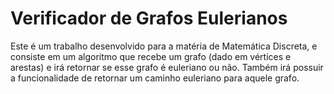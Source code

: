 # Verificador de Grafos Eulerianos



Este é um trabalho desenvolvido para a matéria de Matemática Discreta, e consiste em um algoritmo que recebe um grafo (dado em vértices e arestas) e irá retornar se esse grafo é euleriano ou não. Também irá possuir a funcionalidade de retornar um caminho euleriano para aquele grafo.